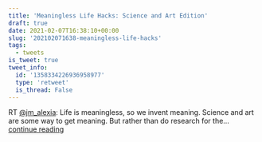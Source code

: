 ```yaml
---
title: 'Meaningless Life Hacks: Science and Art Edition'
draft: true
date: 2021-02-07T16:38:10+00:00
slug: '202102071638-meaningless-life-hacks'
tags:
  - tweets
is_tweet: true
tweet_info:
  id: '1358334226936958977'
  type: 'retweet'
  is_thread: False
---
```




RT [@jm_alexia](https://x.com/jm_alexia): Life is meaningless, so we invent meaning. Science and art are some way to get meaning. But rather than do research for the… [continue reading](https://x.com/sytelus/status/1358334226936958977)
